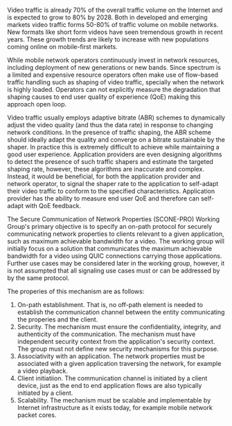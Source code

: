 Video traffic is already 70% of the overall traffic volume on the Internet and is expected to grow to 80% by 2028. Both in developed and emerging markets video traffic forms 50-80% of traffic volume on mobile networks. New formats like short form videos have seen tremendous growth in recent years. These growth trends are likely to increase with new populations coming online on mobile-first markets.

While mobile network operators continuously invest in network resources, including deployment of new generations or new bands. Since spectrum is a limited and expensive resource operators often make use of flow-based traffic handling such as shaping of video traffic, specially when the network is highly loaded. Operators can not explicitly measure the degradation that shaping causes to end user quality of experience (QoE) making this approach open loop. 

Video traffic usually employs adaptive bitrate (ABR) schemes to dynamically adjust the video quality (and thus the data rate) in response to changing network conditions. In the presence of traffic shaping, the ABR scheme should ideally adapt the quality and converge on a bitrate sustainable by the shaper. In practice this is extremely difficult to achieve while maintaining a good user experience. Application providers are even designing algorithms to detect the presence of such traffic shapers and estimate the targeted shaping rate, however, these algorithms are inaccurate and complex. Instead, it would be beneficial, for both the application provider and network operator, to signal the shaper rate to the application to self-adapt their video traffic to conform to the specified characteristics. Application provider has the ability to measure end user QoE and therefore can self-adapt with QoE feedback.

The Secure Communication of Network Properties (SCONE-PRO) Working Group's primary objective is to specify an on-path protocol for securely communicating network properties to clients relevant to a given application, such as maximum achievable bandwidth for a video. The working group will initially focus on a solution that communicates the maximum achievable bandwidth for a video using QUIC connections carrying those applications. Further use cases may be considered later in the working group, however, it is not assumpted that all signaling use cases must or can be addressed by by the same protocol.

The properies of this mechanism are as follows:

1. On-path establishment. That is, no off-path element is needed to establish the communication channel between the entity communicating the properies and the client.
2. Security. The mechanism must ensure the confidentiality, integrity, and authenticity of the communication. The mechanism must have independent security context from the application's security context. The group must not define new security mechanisms for this purpose.
3. Associativity with an application. The network properties must be associated with a given application traversing the network, for example a video playback.
4. Client initiatiion. The communication channel is initiated by a client device, just as the end to end application flows are also typically initiated by a client.
5. Scalability. The mechanism must be scalable and implementable by Internet infrastructure as it exists today, for example mobile network packet cores.
